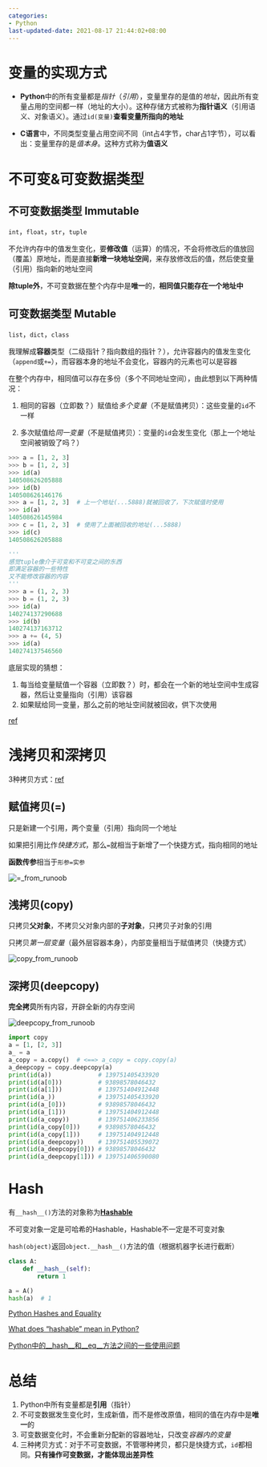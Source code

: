 ```yaml
---
categories:
- Python
last-updated-date: 2021-08-17 21:44:02+08:00
---
```


# 变量的实现方式

- **Python**中的所有变量都是*指针*（*引用*），变量里存的是值的*地址*，因此所有变量占用的空间都一样（地址的大小）。这种存储方式被称为**指针语义**（引用语义、对象语义）。通过`id(变量)`**查看变量所指向的地址**

- **C语言**中，不同类型变量占用空间不同（int占4字节，char占1字节），可以看出：变量里存的是*值本身*。这种方式称为**值语义**

# 不可变&可变数据类型

## 不可变数据类型 Immutable 

`int`，`float`，`str`，`tuple`

不允许内存中的值发生变化，要**修改值**（运算）的情况，不会将修改后的值放回（覆盖）原地址，而是直接**新增一块地址空间**，来存放修改后的值，然后使变量（引用）指向新的地址空间

**除tuple外**，不可变数据在整个内存中是**唯一**的，**相同值只能存在一个地址中**

## 可变数据类型 Mutable 

`list`，`dict`，`class`

我理解成**容器**类型（二级指针？指向数组的指针？），允许容器内的值发生变化（`append`或`+=`），而容器本身的地址不会变化，容器内的元素也可以是容器

在整个内存中，相同值可以存在多份（多个不同地址空间），由此想到以下两种情况：

1. 相同的容器（立即数？）赋值给*多个变量*（不是赋值拷贝）：这些变量的`id`不一样

2. 多次赋值给*同一变量*（不是赋值拷贝）：变量的`id`会发生变化（那上一个地址空间被销毁了吗？）

```python
>>> a = [1, 2, 3]
>>> b = [1, 2, 3]
>>> id(a)
140508626205888
>>> id(b)
140508626146176
>>> a = [1, 2, 3]  # 上一个地址(...5888)就被回收了，下次赋值时使用
>>> id(a)
140508626145984
>>> c = [1, 2, 3]  # 使用了上面被回收的地址(...5888)
>>> id(c)
140508626205888

'''
感觉tuple像介于可变和不可变之间的东西
即满足容器的一些特性
又不能修改容器的内容
'''
>>> a = (1, 2, 3)
>>> b = (1, 2, 3)
>>> id(a)
140274137290688
>>> id(b)
140274137163712
>>> a += (4, 5)
>>> id(a)
140274137546560
```

底层实现的猜想：

1. 每当给变量赋值一个容器（立即数？）时，都会在一个新的地址空间中生成容器，然后让变量指向（引用）该容器
2. 如果赋给同一变量，那么之前的地址空间就被回收，供下次使用

[ref](https://blog.csdn.net/as480133937/article/details/87305247)

# 浅拷贝和深拷贝

3种拷贝方式：[ref](https://www.runoob.com/w3cnote/python-understanding-dict-copy-shallow-or-deep.html)

## 赋值拷贝(=)

只是新建一个引用，两个变量（引用）指向同一个地址

如果把引用比作*快捷方式*，那么`=`就相当于新增了一个快捷方式，指向相同的地址

**函数传参**相当于`形参=实参`

![=_from_runoob](https://www.runoob.com/wp-content/uploads/2017/03/1489720931-7116-4AQC6.png)

## 浅拷贝(copy)

只拷贝**父对象**，不拷贝父对象内部的**子对象**，只拷贝子对象的引用

只拷贝*第一层变量*（最外层容器本身），内部变量相当于赋值拷贝（快捷方式）

![copy_from_runoob](https://www.runoob.com/wp-content/uploads/2017/03/1489720930-6827-Vtk4m.png)

## 深拷贝(deepcopy)

**完全拷贝**所有内容，开辟全新的内存空间

![deepcopy_from_runoob](https://www.runoob.com/wp-content/uploads/2017/03/1489720930-5882-BO4qO.png)

```python
import copy
a = [1, [2, 3]]
a_ = a
a_copy = a.copy()  # <==> a_copy = copy.copy(a)
a_deepcopy = copy.deepcopy(a)
print(id(a))             # 139751405433920
print(id(a[0]))          # 93898578046432
print(id(a[1]))          # 139751404912448
print(id(a_))            # 139751405433920
print(id(a_[0]))         # 93898578046432
print(id(a_[1]))         # 139751404912448
print(id(a_copy))        # 139751406233856
print(id(a_copy[0]))     # 93898578046432
print(id(a_copy[1]))     # 139751404912448
print(id(a_deepcopy))    # 139751405539072
print(id(a_deepcopy[0])) # 93898578046432
print(id(a_deepcopy[1])) # 139751406590080
```

# Hash

有`__hash__()`方法的对象称为[**Hashable**](https://docs.python.org/3.8/glossary.html#term-hashable)

不可变对象一定是可哈希的Hashable，Hashable不一定是不可变对象

`hash(object)`返回`object.__hash__()`方法的值（根据机器字长进行截断）

```python
class A:
    def __hash__(self):
        return 1

a = A()
hash(a)  # 1
```

[Python Hashes and Equality](https://hynek.me/articles/hashes-and-equality/)

[What does “hashable” mean in Python?](https://stackoverflow.com/a/37429666)

[Python中的\_\_hash\_\_和\_\_eq\_\_方法之间的一些使用问题](https://blog.csdn.net/lnotime/article/details/81194962)

# 总结

1. Python中所有变量都是**引用**（指针）
2. 不可变数据发生变化时，生成新值，而不是修改原值，相同的值在内存中是**唯一**的
3. 可变数据变化时，不会重新分配新的容器地址，只改变*容器内的变量*
4. 三种拷贝方式：对于不可变数据，不管哪种拷贝，都只是快捷方式，`id`都相同。**只有操作可变数据，才能体现出差异性**
